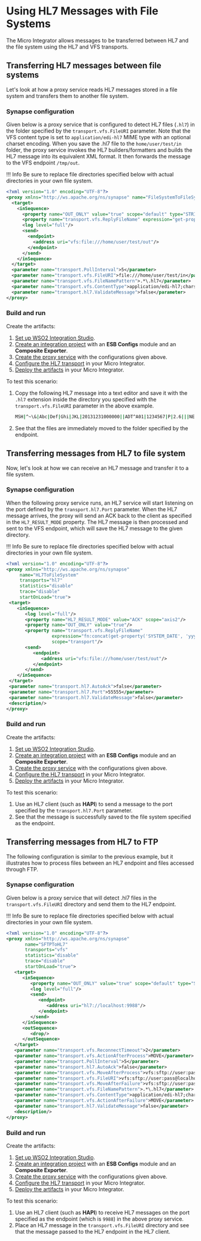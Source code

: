 # Using HL7 Messages with File Systems

The Micro Integrator allows messages to be transferred between HL7 and the file system using the HL7 
and VFS transports.

## Transferring HL7 messages between file systems

Let's look at how a proxy service reads HL7 messages stored in a file system and transfers them to another file system.

### Synapse configuration

Given below is a proxy service that is configured to detect HL7 files (`.hl7`) in the folder specified by the `transport.vfs.FileURI` parameter. Note that the VFS content type is set to `application/edi-hl7` MIME type with an optional charset encoding. When you save the .hl7 file to the `home/user/test/in` folder, the proxy service invokes the HL7 builders/formatters and builds the HL7 message into its equivalent XML format. It then forwards the message to the VFS endpoint `/tmp/out`.

!!! Info
    Be sure to replace file directories specified below with actual directories in your own file system.

```xml
<?xml version="1.0" encoding="UTF-8"?>
<proxy xmlns="http://ws.apache.org/ns/synapse" name="FileSystemToFileSystem" transports="vfs">
  <target>
    <inSequence>
      <property name="OUT_ONLY" value="true" scope="default" type="STRING"/>
      <property name="transport.vfs.ReplyFileName" expression="get-property('transport','FILE_NAME')" scope="transport" type="STRING"/>
      <log level="full"/>
      <send>
        <endpoint>
          <address uri="vfs:file:///home/user/test/out"/>
        </endpoint>
      </send>
    </inSequence>
  </target>
  <parameter name="transport.PollInterval">5</parameter>
  <parameter name="transport.vfs.FileURI">file:///home/user/test/in</parameter>
  <parameter name="transport.vfs.FileNamePattern">.*\.hl7</parameter>
  <parameter name="transport.vfs.ContentType">application/edi-hl7;charset="iso-8859-15"</parameter>
  <parameter name="transport.hl7.ValidateMessage">false</parameter>
</proxy>
```

### Build and run

Create the artifacts:

1. [Set up WSO2 Integration Studio]({{base_path}}/integrate/develop/installing-wso2-integration-studio).
2. [Create an integration project]({{base_path}}/integrate/develop/create-integration-project) with an <b>ESB Configs</b> module and an <b>Composite Exporter</b>.
3. [Create the proxy service]({{base_path}}/integrate/develop/creating-artifacts/creating-a-proxy-service) with the configurations given above.
4. [Configure the HL7 transport]({{base_path}}/install-and-setup/setup/mi-setup/transport-configurations/configuring-transports/#configuring-the-hl7-transport) in your Micro Integrator.
5. [Deploy the artifacts]({{base_path}}/integrate/develop/deploy-artifacts) in your Micro Integrator.

To test this scenario:

1.	Copy the following HL7 message into a text editor and save it with the `.hl7` extension inside the directory you specified with the `transport.vfs.FileURI` parameter in the above example.

	```bash
	MSH|^~\&|Abc|Def|Ghi|JKL|20131231000000||ADT^A01|1234567|P|2.6|||NE|NE|CH|
	```
	
2.	See that the files are immediately moved to the folder specified by the endpoint.

## Transferring messages from HL7 to file system

Now, let's look at how we can receive an HL7 message and transfer it to a file system. 

### Synapse configuration

When the following proxy service runs, an HL7 service will start listening on the port defined by the `transport.hl7.Port` parameter. When the HL7 message arrives, the proxy will send an ACK back to the client as specified in the `HL7_RESULT_MODE` property. The HL7 message is then processed and sent to the VFS endpoint, which will save the HL7 message to the given directory.

!!! Info
    Be sure to replace file directories specified below with actual directories in your own file system. 

```xml
<?xml version="1.0" encoding="UTF-8"?>
<proxy xmlns="http://ws.apache.org/ns/synapse"
     name="HL7ToFileSystem"
     transports="hl7"
     statistics="disable"
     trace="disable"
     startOnLoad="true">
 <target>
    <inSequence>
       <log level="full"/>
       <property name="HL7_RESULT_MODE" value="ACK" scope="axis2"/>
       <property name="OUT_ONLY" value="true"/>
       <property name="transport.vfs.ReplyFileName"
                 expression="fn:concat(get-property('SYSTEM_DATE', 'yyyyMMdd.HHmmssSSS'), '.xml')"
                 scope="transport"/>
       <send>
          <endpoint>
             <address uri="vfs:file:///home/user/test/out"/>
          </endpoint>
       </send>
    </inSequence>
 </target>
 <parameter name="transport.hl7.AutoAck">false</parameter>
 <parameter name="transport.hl7.Port">55555</parameter>
 <parameter name="transport.hl7.ValidateMessage">false</parameter>
 <description/>
</proxy>
```

### Build and run

Create the artifacts:

1. [Set up WSO2 Integration Studio]({{base_path}}/integrate/develop/installing-wso2-integration-studio).
2. [Create an integration project]({{base_path}}/integrate/develop/create-integration-project) with an <b>ESB Configs</b> module and an <b>Composite Exporter</b>.
3. [Create the proxy service]({{base_path}}/integrate/develop/creating-artifacts/creating-a-proxy-service) with the configurations given above.
4. [Configure the HL7 transport]({{base_path}}/install-and-setup/setup/mi-setup/transport-configurations/configuring-transports/#configuring-the-hl7-transport) in your Micro Integrator.
5. [Deploy the artifacts]({{base_path}}/integrate/develop/deploy-artifacts) in your Micro Integrator.

To test this scenario: 

1.	Use an HL7 client (such as <b>HAPI</b>) to send a message to the port specified by the `transport.hl7.Port` parameter. 
2.	See that the message is successfully saved to the file system specified as the endpoint.

## Transferring messages from HL7 to FTP

The following configuration is similar to the previous example, but it illustrates how to process files between an HL7 endpoint and files accessed through FTP.

### Synapse configuration

Given below is a proxy service that will detect .hl7 files in the `transport.vfs.FileURI` directory and send them to the HL7 endpoint.

!!! Info
    Be sure to replace file directories specified below with actual directories in your own file system.

```xml
<?xml version="1.0" encoding="UTF-8"?>
<proxy xmlns="http://ws.apache.org/ns/synapse"
       name="SFTPToHL7"
       transports="vfs"
       statistics="disable"
       trace="disable"
       startOnLoad="true">
   <target>
      <inSequence>
         <property name="OUT_ONLY" value="true" scope="default" type="STRING"/>
         <log level="full"/>
         <send>
            <endpoint>
               <address uri="hl7://localhost:9988"/>
            </endpoint>
         </send>
      </inSequence>
      <outSequence>
         <drop/>
      </outSequence>
   </target>
   <parameter name="transport.vfs.ReconnectTimeout">2</parameter>
   <parameter name="transport.vfs.ActionAfterProcess">MOVE</parameter>
   <parameter name="transport.PollInterval">5</parameter>
   <parameter name="transport.hl7.AutoAck">false</parameter>
   <parameter name="transport.vfs.MoveAfterProcess">vfs:sftp://user:pass@localhost/vfs/out</parameter>
   <parameter name="transport.vfs.FileURI">vfs:sftp://user:pass@localhost/vfs/in</parameter>
   <parameter name="transport.vfs.MoveAfterFailure">vfs:sftp://user:pass@localhost/vfs/failed</parameter>
   <parameter name="transport.vfs.FileNamePattern">.*\.hl7</parameter>
   <parameter name="transport.vfs.ContentType">application/edi-hl7;charset="iso-8859-15"</parameter>
   <parameter name="transport.vfs.ActionAfterFailure">MOVE</parameter>
   <parameter name="transport.hl7.ValidateMessage">false</parameter>
   <description/>
</proxy>
```

### Build and run

Create the artifacts:

1. [Set up WSO2 Integration Studio]({{base_path}}/integrate/develop/installing-wso2-integration-studio).
2. [Create an integration project]({{base_path}}/integrate/develop/create-integration-project) with an <b>ESB Configs</b> module and an <b>Composite Exporter</b>.
3. [Create the proxy service]({{base_path}}/integrate/develop/creating-artifacts/creating-a-proxy-service) with the configurations given above.
4. [Configure the HL7 transport]({{base_path}}/install-and-setup/setup/mi-setup/transport-configurations/configuring-transports/#configuring-the-hl7-transport) in your Micro Integrator.
5. [Deploy the artifacts]({{base_path}}/integrate/develop/deploy-artifacts) in your Micro Integrator.

To test this scenario: 

1.	Use an HL7 client (such as <b>HAPI</b>) to receive HL7 messages on the port specified as the endpoint (which is `9988`) in the above proxy service. 
2.	Place an HL7 message in the `transport.vfs.FileURI` directory and see that the message passed to the HL7 endpoint in the HL7 client.
